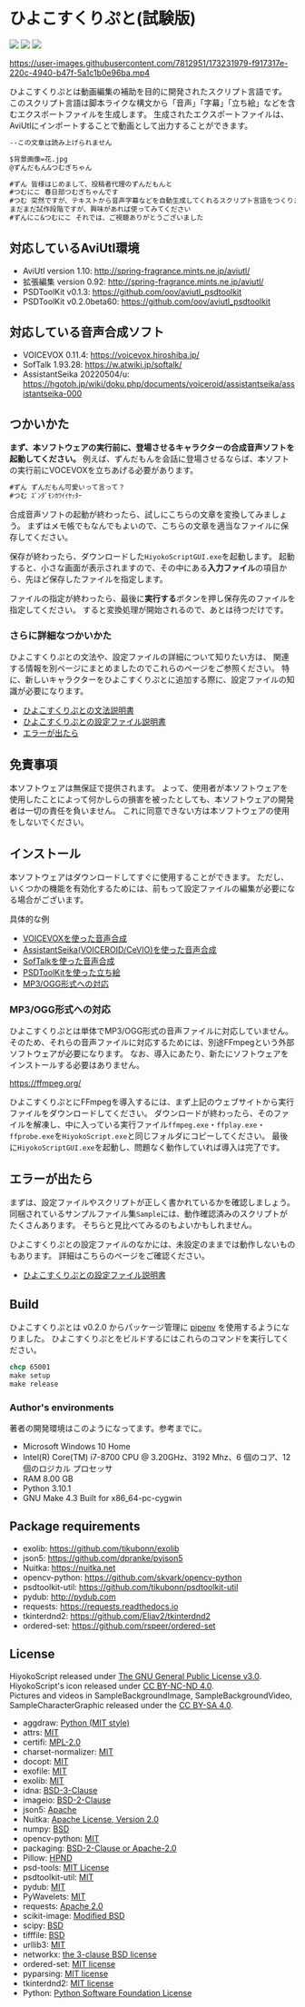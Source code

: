 
# ひよこすくりぷと(試験版)

![](https://img.shields.io/badge/version-0.1.0-gray)
![](https://img.shields.io/badge/python-3.10-blue)
![](https://img.shields.io/github/license/tikubonn/HiyokoScript)

https://user-images.githubusercontent.com/7812951/173231979-f917317e-220c-4940-b47f-5a1c1b0e96ba.mp4

ひよこすくりぷとは動画編集の補助を目的に開発されたスクリプト言語です。
このスクリプト言語は脚本ライクな構文から「音声」「字幕」「立ち絵」などを含むエクスポートファイルを生成します。
生成されたエクスポートファイルは、AviUtlにインポートすることで動画として出力することができます。

```txt
--この文章は読み上げられません

$背景画像=花.jpg
@ずんだもん&つむぎちゃん

#ずん 皆様はじめまして、投稿者代理のずんだもんと
#つむにこ 春日部つむぎちゃんです
#つむ 突然ですが、テキストから音声字幕などを自動生成してくれるスクリプト言語をつくりました
まだまだ試作段階ですが、興味があれば使ってみてください
#ずんにこ&つむにこ それでは、ご視聴ありがとうございました
```

## 対応しているAviUtl環境

* AviUtl version 1.10: http://spring-fragrance.mints.ne.jp/aviutl/
* 拡張編集 version 0.92: http://spring-fragrance.mints.ne.jp/aviutl/
* PSDToolKit v0.1.3: https://github.com/oov/aviutl_psdtoolkit
* PSDToolKit v0.2.0beta60: https://github.com/oov/aviutl_psdtoolkit

## 対応している音声合成ソフト

* VOICEVOX 0.11.4: https://voicevox.hiroshiba.jp/
* SofTalk 1.93.28: https://w.atwiki.jp/softalk/
* AssistantSeika 20220504/u: https://hgotoh.jp/wiki/doku.php/documents/voiceroid/assistantseika/assistantseika-000

## つかいかた

**まず、本ソフトウェアの実行前に、登場させるキャラクターの合成音声ソフトを起動してください。**
例えば、ずんだもんを会話に登場させるならば、本ソフトの実行前にVOCEVOXを立ちあげる必要があります。

```txt
#ずん ずんだもん可愛いって言って？
#つむ ｽﾞﾝﾀﾞﾓﾝｶﾜｲｲﾔｯﾀｰ
```

合成音声ソフトの起動が終わったら、試しにこちらの文章を変換してみましょう。
まずはメモ帳でもなんでもよいので、こちらの文章を適当なファイルに保存してください。

保存が終わったら、ダウンロードした`HiyokoScriptGUI.exe`を起動します。
起動すると、小さな画面が表示されますので、その中にある**入力ファイル**の項目から、先ほど保存したファイルを指定します。

ファイルの指定が終わったら、最後に**実行する**ボタンを押し保存先のファイルを指定してください。
すると変換処理が開始されるので、あとは待つだけです。

### さらに詳細なつかいかた

ひよこすくりぷとの文法や、設定ファイルの詳細について知りたい方は、
関連する情報を別ページにまとめましたのでこれらのページをご参照ください。
特に、新しいキャラクターをひよこすくりぷとに追加する際に、設定ファイルの知識が必要になります。

* [ひよこすくりぷとの文法説明書](./README_SYNTAX.md)
* [ひよこすくりぷとの設定ファイル説明書](./README_CONFIG.md)
* [エラーが出たら](./README_ERROR.md)

## 免責事項

本ソフトウェアは無保証で提供されます。
よって、使用者が本ソフトウェアを使用したことによって何かしらの損害を被ったとしても、本ソフトウェアの開発者は一切の責任を負いません。
これに同意できない方は本ソフトウェアの使用をしないでください。

## インストール

本ソフトウェアはダウンロードしてすぐに使用することができます。
ただし、いくつかの機能を有効化するためには、前もって設定ファイルの編集が必要になる場合がございます。

具体的な例

* [VOICEVOXを使った音声合成](./README_CONFIG.md#voicevoxとの連携を設定する)
* [AssistantSeika(VOICEROID/CeVIO)を使った音声合成](./README_CONFIG.md#assistantseikaとの連携を設定する)
* [SofTalkを使った音声合成](./README_CONFIG.md#softalkとの連携を設定する)
* [PSDToolKitを使った立ち絵](./README_CONFIG.md#人物に立ち絵を設定する)
* [MP3/OGG形式への対応](#mp3ogg形式への対応)

### MP3/OGG形式への対応

ひよこすくりぷとは単体でMP3/OGG形式の音声ファイルに対応していません。
そのため、それらの音声ファイルに対応するためには、別途FFmpegという外部ソフトウェアが必要になります。
なお、導入にあたり、新たにソフトウェアをインストールする必要はありません。

https://ffmpeg.org/

ひよこすくりぷとにFFmpegを導入するには、まず上記のウェブサイトから実行ファイルをダウンロードしてください。
ダウンロードが終わったら、そのファイルを解凍し、中に入っている実行ファイル`ffmpeg.exe`・`ffplay.exe`・`ffprobe.exe`を`HiyokoScript.exe`と同じフォルダにコピーしてください。
最後に`HiyokoScriptGUI.exe`を起動し、問題なく動作していれば導入は完了です。

## エラーが出たら

まずは、設定ファイルやスクリプトが正しく書かれているかを確認しましょう。
同梱されているサンプルファイル集`Sample`には、動作確認済みのスクリプトがたくさんあります。
そちらと見比べてみるのもよいかもしれません。

ひよこすくりぷとの設定ファイルのなかには、未設定のままでは動作しないものもあります。
詳細はこちらのページをご確認ください。

* [ひよこすくりぷとの設定ファイル説明書](./README_CONFIG.md)

## Build

ひよこすくりぷとは v0.2.0 からパッケージ管理に [pipenv](https://pipenv-ja.readthedocs.io/ja/translate-ja/) を使用するようになりました。
ひよこすくりぷとをビルドするにはこれらのコマンドを実行してください。

```cmd
chcp 65001
make setup 
make release
```

### Author's environments 

著者の開発環境はこのようになってます。参考までに。

* Microsoft Windows 10 Home 
* Intel(R) Core(TM) i7-8700 CPU @ 3.20GHz、3192 Mhz、6 個のコア、12 個のロジカル プロセッサ 
* RAM 8.00 GB
* Python 3.10.1 
* GNU Make 4.3 Built for x86_64-pc-cygwin 

## Package requirements 

* exolib: https://github.com/tikubonn/exolib
* json5: https://github.com/dpranke/pyjson5
* Nuitka: https://nuitka.net
* opencv-python: https://github.com/skvark/opencv-python
* psdtoolkit-util: https://github.com/tikubonn/psdtoolkit-util
* pydub: http://pydub.com
* requests: https://requests.readthedocs.io
* tkinterdnd2: https://github.com/Eliav2/tkinterdnd2
* ordered-set: https://github.com/rspeer/ordered-set <!-- added manually -->

## License

HiyokoScript released under [The GNU General Public License v3.0](./LICENSE).<br>
HiyokoScript's icon released under [CC BY-NC-ND 4.0](https://creativecommons.org/licenses/by-nc-nd/4.0/).<br>
Pictures and videos in SampleBackgroundImage, SampleBackgroundVideo, SampleCharacterGraphic released under the [CC BY-SA 4.0](https://creativecommons.org/licenses/by-sa/4.0/).<br>

* aggdraw: [Python (MIT style)](./LICENSE_THIRD_PARTY)
* attrs: [MIT](./LICENSE_THIRD_PARTY)
* certifi: [MPL-2.0](./LICENSE_THIRD_PARTY)
* charset-normalizer: [MIT](./LICENSE_THIRD_PARTY)
* docopt: [MIT](./LICENSE_THIRD_PARTY)
* exofile: [MIT](./LICENSE_THIRD_PARTY)
* exolib: [MIT](./LICENSE_THIRD_PARTY)
* idna: [BSD-3-Clause](./LICENSE_THIRD_PARTY)
* imageio: [BSD-2-Clause](./LICENSE_THIRD_PARTY)
* json5: [Apache](./LICENSE_THIRD_PARTY)
* Nuitka: [Apache License, Version 2.0](./LICENSE_THIRD_PARTY)
* numpy: [BSD](./LICENSE_THIRD_PARTY)
* opencv-python: [MIT](./LICENSE_THIRD_PARTY)
* packaging: [BSD-2-Clause or Apache-2.0](./LICENSE_THIRD_PARTY)
* Pillow: [HPND](./LICENSE_THIRD_PARTY)
* psd-tools: [MIT License](./LICENSE_THIRD_PARTY)
* psdtoolkit-util: [MIT](./LICENSE_THIRD_PARTY)
* pydub: [MIT](./LICENSE_THIRD_PARTY)
* PyWavelets: [MIT](./LICENSE_THIRD_PARTY)
* requests: [Apache 2.0](./LICENSE_THIRD_PARTY)
* scikit-image: [Modified BSD](./LICENSE_THIRD_PARTY)
* scipy: [BSD](./LICENSE_THIRD_PARTY)
* tifffile: [BSD](./LICENSE_THIRD_PARTY)
* urllib3: [MIT](./LICENSE_THIRD_PARTY)
* networkx: [the 3-clause BSD license](./LICENSE_THIRD_PARTY) <!-- added manually ref from https://github.com/networkx/networkx -->
* ordered-set: [MIT license](./LICENSE_THIRD_PARTY) <!-- added manually ref from https://github.com/rspeer/ordered-set -->
* pyparsing: [MIT license](./LICENSE_THIRD_PARTY) <!-- added manually ref from https://github.com/pyparsing/pyparsing -->
* tkinterdnd2: [MIT license](./LICENSE_THIRD_PARTY) <!-- added manually ref from https://github.com/Eliav2/tkinterdnd2 -->
* Python: [Python Software Foundation License](./LICENSE_THIRD_PARTY) <!-- added manually ref from https://github.com/python/cpython -->
